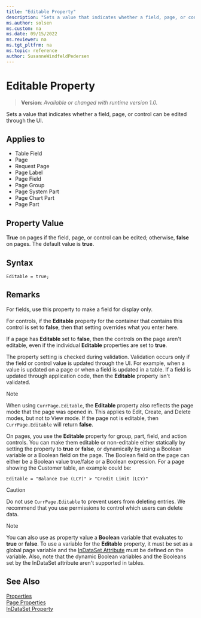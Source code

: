 ```yaml
---
title: "Editable Property"
description: "Sets a value that indicates whether a field, page, or control can be edited through the UI."
ms.author: solsen
ms.custom: na
ms.date: 09/15/2022
ms.reviewer: na
ms.tgt_pltfrm: na
ms.topic: reference
author: SusanneWindfeldPedersen
---
```

[//]: # (START>DO_NOT_EDIT)
[//]: # (IMPORTANT:Do not edit any of the content between here and the END>DO_NOT_EDIT.)
[//]: # (Any modifications should be made in the .xml files in the ModernDev repo.)
# Editable Property
> **Version**: _Available or changed with runtime version 1.0._

Sets a value that indicates whether a field, page, or control can be edited through the UI.

## Applies to
-   Table Field
-   Page
-   Request Page
-   Page Label
-   Page Field
-   Page Group
-   Page System Part
-   Page Chart Part
-   Page Part

[//]: # (IMPORTANT: END>DO_NOT_EDIT)

## Property Value

**True** on pages if the field, page, or control can be edited; otherwise, **false** on pages. The default value is **true**.  

## Syntax

```AL
Editable = true;
```

## Remarks

For fields, use this property to make a field for display only.  

For controls, if the **Editable** property for the container that contains this control is set to **false**, then that setting overrides what you enter here.  

If a page has **Editable** set to **false**, then the controls on the page aren't editable, even if the individual **Editable** properties are set to **true**.  

The property setting is checked during validation. Validation occurs only if the field or control value is updated through the UI. For example, when a value is updated on a page or when a field is updated in a table. If a field is updated through application code, then the **Editable** property isn't validated.  

> [!NOTE]  
> When using `CurrPage.Editable`, the **Editable** property also reflects the page mode that the page was opened in. This applies to Edit, Create, and Delete modes, but not to View mode. If the page not is editable, then `CurrPage.Editable` will return **false**.  

On pages, you use the **Editable** property for group, part, field, and action controls. You can make them editable or non-editable either statically by setting the property to **true** or **false**, or dynamically by using a Boolean variable or a Boolean field on the page. The Boolean field on the page can either be a Boolean value true/false or a Boolean expression. For a page showing the Customer table, an example could be:

```al
Editable = "Balance Due (LCY)" > "Credit Limit (LCY)"
```

> [!CAUTION]  
> Do not use `CurrPage.Editable` to prevent users from deleting entries. We recommend that you use permissions to control which users can delete data.  

> [!NOTE]  
> You can also use as property value a **Boolean** variable that evaluates to **true** or **false**. To use a variable for the **Editable** property, it must be set as a global page variable and the [InDataSet Attribute](/dynamics365/business-central/dev-itpro/developer/attributes/devenv-indataset-attribute) must be defined on the variable. Also, note that the dynamic Boolean variables and the Booleans set by the InDataSet attribute aren't supported in tables. 

## See Also

[Properties](devenv-properties.md)   
[Page Properties](./devenv-properties.md)  
[InDataSet Property](/dynamics365/business-central/dev-itpro/developer/attributes/devenv-indataset-attribute)